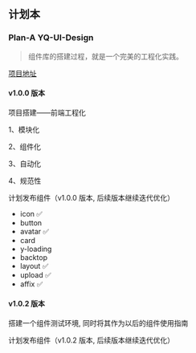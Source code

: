 ## 计划本

### Plan-A YQ-UI-Design

> 组件库的搭建过程，就是一个完美的工程化实践。

[项目地址](https://github.com/Software-Dev-Lab/YQ-Design)

#### v1.0.0 版本

项目搭建——前端工程化

1、模块化

2、组件化

3、自动化

4、规范性

计划发布组件（v1.0.0 版本, 后续版本继续迭代优化）

+ icon ✅
+ button
+ avatar ✅
+ card
+ y-loading
+ backtop
+ layout ✅
+ upload ✅
+ affix ✅

#### v1.0.2 版本

搭建一个组件测试环境, 同时将其作为以后的组件使用指南

计划发布组件（v1.0.2 版本, 后续版本继续迭代优化）
